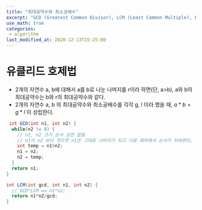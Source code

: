 ```yaml
---
title: "최대공약수와 최소공배수"
excerpt: "GCD (Greatest Common Divisor), LCM (Least Common Multiple), Euclidean Algorithm"
use_math: true
categories:
 - algorithm
last_modified_at: 2020-12-13T15:25:00
---
```


# 유클리드 호제법
- 2개의 자연수 a, b에 대해서 a를 b로 나눈 나머지를 r이라 하면(단, a>b), a와 b의 최대공약수는 b와 r의 최대공약수와 같다.
- 2개의 자연수 a, b 의 최대공약수와 최소공배수를 각각 g, l 이라 했을 때, $a * b = g * l$ 이 성립한다.

```java
 int GCD(int n1, int n2) {
  while(n2 != 0) {
    // n1, n2 크기 순서 상관 없음
    // n1이 n2 보다 작으면 n1은 그대로 나머지가 되고 다음 회차에서 순서가 뒤바뀐다.
    int temp = n1%n2;
    n1 = n2;
    n2 = temp;
  }
  return n1;
}

int LCM(int gcd, int n1, int n2) {
  // GCD*LCM == n1*n2;
  return n1*n2/gcd;
}
```

